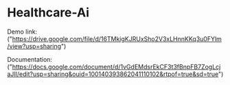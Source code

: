 # Healthcare-Ai

Demo link:("https://drive.google.com/file/d/16TMkigKJRUxSho2V3xLHnnKKq3u0FYlm/view?usp=sharing")

Documentation:("https://docs.google.com/document/d/1vGdEMdsrEkCF3t3fBnpFB7ZogLcjaJIl/edit?usp=sharing&ouid=100140393862041110102&rtpof=true&sd=true")
